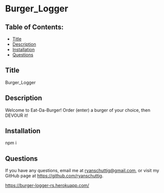 # Burger_Logger
 
  ## Table of Contents:
  - [Title](#Title)
  - [Description](#Description)
  - [Installation](#Installation)
  - [Questions](#Questions)

  ## Title
  Burger_Logger
  ## Description
  Welcome to Eat-Da-Burger! Order (enter) a burger of your choice, then DEVOUR it!
  ## Installation
  npm i
  ## Questions
  If you have any questions, email me at ryanschuttig@gmail.com, or visit my GitHub page at https://github.com/ryanschuttig.

  https://burger-logger-rs.herokuapp.com/